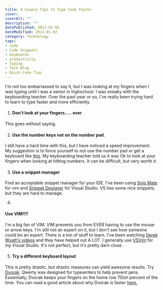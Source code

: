 ```yaml
---
title: A Couple Tips to Type Code Faster
cover: 
coverAlt: ""
description: ""
datePublished: 2012-01-02  
dateModified: 2012-01-02 
category: Technology
tags:
- code
- Code Snippets
- keyboards
- productivity
- typing
- Tech Blog
- Quick Code Tips
---
```


I'm not too embarrassed to say it, but I was looking at my fingers when I was typing until I was a senior in highschool.   I was sneaky with the keyboarding teacher.  Over the past year or so, I've really been trying hard to learn to type faster and more efficiently.
<!-- more -->




  1. #### Don't look at your fingers..... ever

This goes without saying.



  2. #### Use the number keys not on the number pad.

I still have a hard time with this, but I have noticed a speed improvement.  My suggestion is to force yourself to not use the number pad or get a keyboard like [this](http://store.apple.com/us/product/MC184LL/B?fnode=MTY1NDA1Mg).  My keyboarding teacher told us it was Ok to look at your fingers when looking at hitting numbers.  It can be difficult, but very worth it.





  3. #### Use a snippet manager




Find an acceptable snippet manager for your IDE.  I've been using [Snip Mate](http://www.vim.org/scripts/script.php?script_id=2540) for vim and [Snippet Designer](http://snippetdesigner.codeplex.com/) for Visual Studio.  VS has some nice snippets, but they are hard to manage.






  4. 


#### Use VIM!!!!




I'm a big fan of VIM.  VIM prevents you from EVER having to use the mouse or arrow keys.  I'm still not an expert on it, but I don't see how someone could be an expert. There is a ton of stuff to learn.  I've been watching [Derek Wyatt's videos](http://derekwyatt.org/vim/tutorials/index.html) and they have helped out A LOT.  I generally use [VSVim](http://visualstudiogallery.msdn.microsoft.com/59ca71b3-a4a3-46ca-8fe1-0e90e3f79329) for my Visual Studio.  It's not perfect, but it's pretty darn close.    





  5. #### Try a different keyboard layout




This is pretty drastic, but drastic measures can yield awesome results.  Try [Dvorak](http://en.wikipedia.org/wiki/Dvorak_Simplified_Keyboard). Qwerty was designed for typewriters to help prevent jams. Essentially, Dvorak keeps your fingers on the home row 70ish percent of the time. You can read a good article about why Dvorak is faster [here.](http://www.howtogeek.com/trivia/which-keyboard-layout-is-faster-than-the-standard-qwerty-configuration/)






